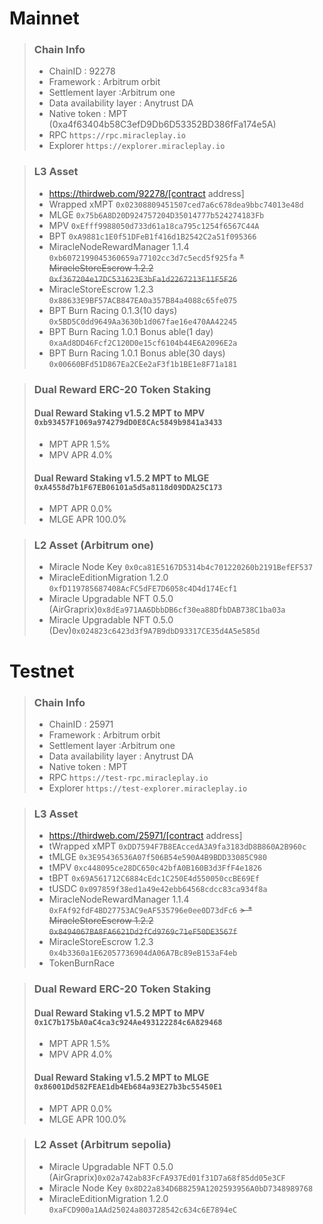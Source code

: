 # Mainnet
>### Chain Info
> * ChainID : 92278
> * Framework : Arbitrum orbit
> * Settlement layer :Arbitrum one
> * Data availability layer : Anytrust DA
> * Native token : MPT (0xa4f63404b58C3efD9Db6D53352BD386fFa174e5A)
> * RPC `https://rpc.miracleplay.io`
> * Explorer `https://explorer.miracleplay.io`

>### L3 Asset
> * https://thirdweb.com/92278/[contract address]
> * Wrapped xMPT `0x02308809451507ced7a6c678dea9bbc74013e48d`
> * MLGE `0x75b6A8D20D924757204D35014777b524274183Fb`
> * MPV `0xEfff9988050d733d61a18ca795c1254f6567C44A`
> * BPT `0xA9881c1E0f51DFeB1f416d1B2542C2a51f095366`
> * MiracleNodeRewardManager 1.1.4 `0xb6072199045360659a77102cc3d7c5ecd5f925fa`
> ~~* MiracleStoreEscrow 1.2.2 `0xf367204e17DC531623E3bFa1d2267213F11F5F26`~~
> * MiracleStoreEscrow 1.2.3 `0x88633E9BF57ACB847EA0a357B84a4088c65fe075`
> * BPT Burn Racing 0.1.3(10 days) `0x5BD5C0dd9649Aa3630b1d067fae16e470AA42245`
> * BPT Burn Racing 1.0.1 Bonus able(1 day) `0xaAd8DD46Fcf2C120D0e15cf6104b44E6A2096E2a`
> * BPT Burn Racing 1.0.1 Bonus able(30 days) `0x00660BFd51D867Ea2CEe2aF3f1b1BE1e8F71a181`

> ### Dual Reward ERC-20 Token Staking
> #### Dual Reward Staking v1.5.2 MPT to MPV `0xb93457F1069a974279dD0E8CAc5849b9841a3433`
> * MPT APR 1.5%
> * MPV APR 4.0%
> #### Dual Reward Staking v1.5.2 MPT to MLGE `0xA4558d7b1F67EB06101a5d5a8118d09DDA25C173`
> * MPT APR 0.0%
> * MLGE APR 100.0%

>### L2 Asset (Arbitrum one)
> * Miracle Node Key `0x0ca81E5167D5314b4c701220260b2191BefEF537`
> * MiracleEditionMigration 1.2.0 `0xfD119785687408AcFC5dFE7D6058c4D4d174Ecf1`
> * Miracle Upgradable NFT 0.5.0 (AirGraprix)`0x8dEa971AA6DbbDB6cf30ea88DfbDAB738C1ba03a`
> * Miracle Upgradable NFT 0.5.0 (Dev)`0x024823c6423d3f9A7B9dbD93317CE35d4A5e585d`

# Testnet
>### Chain Info
> * ChainID : 25971
> * Framework : Arbitrum orbit
> * Settlement layer :Arbitrum one
> * Data availability layer : Anytrust DA
> * Native token : MPT
> * RPC `https://test-rpc.miracleplay.io`
> * Explorer `https://test-explorer.miracleplay.io`

>### L3 Asset
> * https://thirdweb.com/25971/[contract address]
> * tWrapped xMPT `0xDD7594F7B8EAccedA3A9fa3183dD8B860A2B960c`
> * tMLGE `0x3E95436536A07f506B54e590A4B9BDD33085C980`
> * tMPV `0xc448095ce28DC650c42bfA0B160B3d3FfF4e1826`
> * tBPT `0x69A561712C6884cEdc1C250E4d550050ccBE69Ef`
> * tUSDC `0x097859f38ed1a49e42ebb64568cdcc83ca934f8a`
> * MiracleNodeRewardManager 1.1.4 `0xFAf92fdF4BD27753AC9eAF535796e0ee0D73dFc6`
~~> * MiracleStoreEscrow 1.2.2 `0x8494067BA8FA6621Dd2fCd9769c71eF50DE3567f`~~
> * MiracleStoreEscrow 1.2.3 `0x4b3360a1E62057736904dA06A7Bc89eB153aF4eb`
> * TokenBurnRace

> ### Dual Reward ERC-20 Token Staking
> #### Dual Reward Staking v1.5.2 MPT to MPV `0x1C7b175bA0aC4ca3c924Ae493122284c6A829468`
> * MPT APR 1.5%
> * MPV APR 4.0%
> #### Dual Reward Staking v1.5.2 MPT to MLGE `0x86001Dd582FEAE1db4Eb684a93E27b3bc55450E1`
> * MPT APR 0.0%
> * MLGE APR 100.0%

>### L2 Asset (Arbitrum sepolia)
> * Miracle Upgradable NFT 0.5.0 (AirGraprix)`0x02a742ab83FcFA937Ed01f31D7a68f85dd05e3CF`
> * Miracle Node Key `0x8D22a834D6B8259A1202593956A0bD7348989768`
> * MiracleEditionMigration 1.2.0 `0xaFCD900a1AAd25024a803728542c634c6E7894eC`